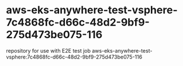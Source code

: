 # aws-eks-anywhere-test-vsphere-7c4868fc-d66c-48d2-9bf9-275d473be075-116
repository for use with E2E test job aws-eks-anywhere-test-vsphere:7c4868fc-d66c-48d2-9bf9-275d473be075-116
